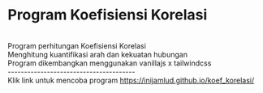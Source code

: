 # Program Koefisiensi Korelasi
<br> Program perhitungan Koefisiensi Korelasi 
<br> Menghitung kuantifikasi arah dan kekuatan hubungan
<br> Program dikembangkan menggunakan vanillajs x tailwindcss
<br> ---------------------------------------
<br> Klik link untuk mencoba program <a href="https://inijamlud.github.io/koef_korelasi/" target="_blank">https://inijamlud.github.io/koef_korelasi/</a>
